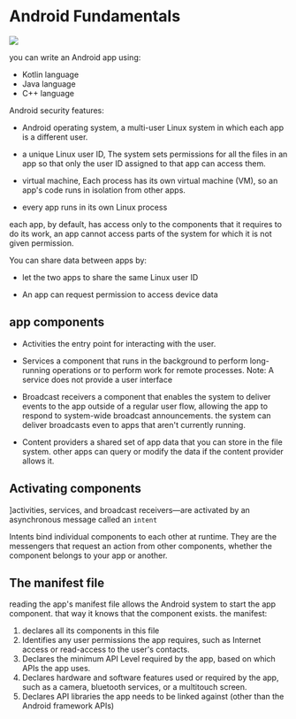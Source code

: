 

# Android Fundamentals 

![](http://1.bp.blogspot.com/-ox9b54FkhHo/UdqduQ0dEaI/AAAAAAAABj4/nGZnO31wu7g/s1600/Android+Application+Fundamentals+and+Components.jpg)


you can write an Android app using: 
-  Kotlin language
-  Java language
-  C++ language 


 Android security features:

 -  Android operating system, 
a multi-user Linux system in which each app is a different user.

-  a unique Linux user ID, 
The system sets permissions for all the files in an app so that only the user ID assigned to that app can access them.

-  virtual machine, 
Each process has its own virtual machine (VM), so an app's code runs in isolation from other apps. 

- every app runs in its own Linux process

 each app, by default, has access only to the components that it requires to do its work, an app cannot access parts of the system for which it is not given permission.

 You can share data between apps by: 
- let the two apps to share the same Linux user ID

- An app can request permission to access device data 

## app components 

- Activities
the entry point for interacting with the user. 


- Services
 a component that runs in the background to perform long-running operations or to perform work for remote processes.
 Note:  A service does not provide a user interface
- Broadcast receivers
a component that enables the system to deliver events to the app outside of a regular user flow, allowing the app to respond to system-wide broadcast announcements.
 the system can deliver broadcasts even to apps that aren't currently running. 
- Content providers
a shared set of app data that you can store in the file system. 
 other apps can query or modify the data if the content provider allows it.


 ## Activating components 
]activities, services, and broadcast receivers—are activated by an asynchronous message called an `intent`

Intents bind individual components to each other at runtime. 
They are the messengers that request an action from other components, whether the component belongs to your app or another.

## The manifest file 

reading the app's manifest file allows the Android system to start the app component. that way it knows that the component exists. 
the manifest: 
1.  declares all its components in this file 
2. Identifies any user permissions the app requires, such as Internet access or read-access to the user's contacts.
3. Declares the minimum API Level required by the app, based on which APIs the app uses. 
4. Declares hardware and software features used or required by the app, such as a camera, bluetooth services, or a multitouch screen.
5. Declares API libraries the app needs to be linked against (other than the Android framework APIs)


